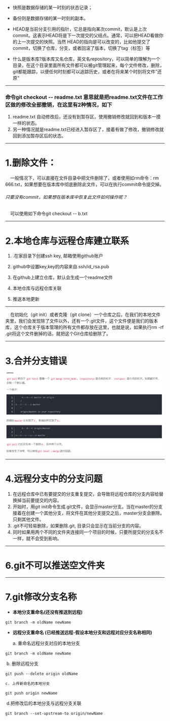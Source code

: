 * 快照是数据存储的某一时刻的状态记录；

* 备份则是数据存储的某一时刻的副本。

* HEAD是当前分支引用的指针，它总是指向某次commit，默认是上次commit。这表示HEAD将是下一次提交的父结点。通常，可以把HEAD看做你的上一次提交的快照。当然 HEAD的指向是可以改变的，比如他提交了commit，切换了仓库，分支，或者回滚了版本，切换了tag（标签）等

* 什么是版本库?版本库又名仓库，英文名repository，可以简单的理解为一个目录，在这个目录里面所有文件都可以被git管理起来，每个文件修改，删除，git都能跟踪，以便任何时刻都可以追踪历史，或者在将来某个时刻将文件”还原“

***

### **命令git checkout -- readme.txt 意思就是把readme.txt文件在工作区做的修改全部撤销，在这里有2种情况，如下**

1. readme.txt 自动修改后，还没有到暂存区，使用撤销修改就回到和版本一摸一样的状态。
2. 另一种情况就是readme.txt已经进入暂存区了，接着有做了修改，撤销修改就回到添加暂存区后的状态。   

---

# **1.删除文件**： 

    一般情况下，可以直接在文件目录中把文件删除了，或者使用如rm命令：rm 666.txt，如果想要在版本库中彻底删除此文件，可以在执行commit命令提交掉。

###### 只要没有commit，如果想在版本库中恢复此文件如何操作呢？

    可以使用如下命令git checkout -- b.txt

---

# **2.本地仓库与远程仓库建立联系**

1. .在家目录下创建ssh key, 邮箱使用github账户

2. github中设置key,key的内容来自.ssh/id_rsa.pub

3. 在github上建立仓库，默认会生成一个readme文件

4. 本地仓库与远程仓库关联

5. 推送本地更新

---

    在初始化（git init）或者克隆（git clone）一个仓库之后，在我们的本地文件夹里，我们会发现除了文件以外，还有一个.git文件，这个文件便是我们的版本库，这个仓库关于版本管理的所有文件都存放在这里，也就是说，如果执行rm -rf .git将这个文件删掉的话，就把这个Git仓库给删除了。

---

# **3.合并分支错误**

![合并出现错误](.\合并出现错误.png)

---

# 4.远程分支中的分支问题

1. 在远程仓库中已有要提交的分支重复提交，会导致将远程仓库的分支内容给替换掉当前要提交的内容。
2. 开始时，用git init命令生成.git文件，会显示master分支。当在master的分支接着在创建一个其他分支，将文件在其他分支提交之后，master分支会删除。只剩其他文件。
3. .git不可轻易删除，如果删除.git, 目录只会显示在当前分支的内容。
4. 同时如果用两个不同的文件夹连接同一个项目的时候，只要所提交的分支名不一样，就不会受到影响。

---

# 6.git不可以推送空文件夹

---

# 7.git修改分支名称

*  **本地分支重命名(还没有推送到远程)** 

  ```shell
  git branch -m oldName newName  
  ```

*  **远程分支重命名 (已经推送远程-假设本地分支和远程对应分支名称相同)** 

   a. 重命名远程分支对应的本地分支 	

```shell
git branch -m oldName newName
```

​	 b. 删除远程分支 

```shell
git push --delete origin oldName
```

 	c. 上传新命名的本地分支 

```shell
git push origin newName
```

​	d.把修改后的本地分支与远程分支关联

```shell
git branch --set-upstream-to origin/newName
```


